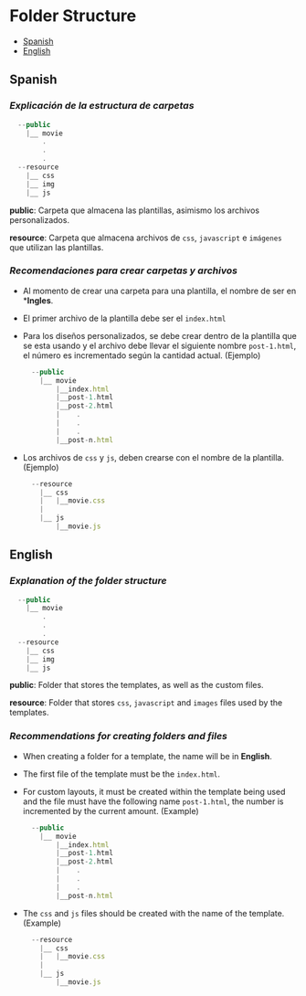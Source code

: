 # Folder Structure

- [Spanish](#spanish)
- [English](#english)

## Spanish
### _**Explicación de la estructura de carpetas**_

```javascript
  --public
    |__ movie
        .
        .
        .
  --resource
    |__ css
    |__ img
    |__ js
```

**public**: Carpeta que almacena las plantillas, asimismo los archivos personalizados.

**resource**: Carpeta que almacena archivos de `css`, `javascript` e `imágenes` que utilizan las plantillas.

### _**Recomendaciones para crear carpetas y archivos**_

- Al momento de crear una carpeta para una plantilla, el nombre de ser en ***Ingles**.

- El primer archivo de la plantilla debe ser el `index.html`

- Para los diseños personalizados, se debe crear dentro de la plantilla que se esta usando y el archivo debe llevar el siguiente nombre `post-1.html`, el número es incrementado según la cantidad actual. (Ejemplo)

  ```javascript
    --public
      |__ movie
          |__index.html
          |__post-1.html
          |__post-2.html
          |    .
          |    .
          |    .
          |__post-n.html
  ```

- Los archivos de `css` y `js`, deben crearse con el nombre de la plantilla. (Ejemplo)

  ```javascript
    --resource
      |__ css
      |   |__movie.css
      |
      |__ js
          |__movie.js
  ```


## English
### _**Explanation of the folder structure**_

```javascript
  --public
    |__ movie
        .
        .
        .
  --resource
    |__ css
    |__ img
    |__ js
```

**public**: Folder that stores the templates, as well as the custom files.

**resource**: Folder that stores `css`, `javascript` and `images` files used by the templates.

### _**Recommendations for creating folders and files**_

- When creating a folder for a template, the name will be in **English**.

- The first file of the template must be the `index.html`.

- For custom layouts, it must be created within the template being used and the file must have the following name `post-1.html`, the number is incremented by the current amount. (Example)

  ```javascript
    --public
      |__ movie
          |__index.html
          |__post-1.html
          |__post-2.html
          |    .
          |    .
          |    .
          |__post-n.html
  ```

- The `css` and `js` files should be created with the name of the template. (Example)

  ```javascript
    --resource
      |__ css
      |   |__movie.css
      |
      |__ js
          |__movie.js
  ```